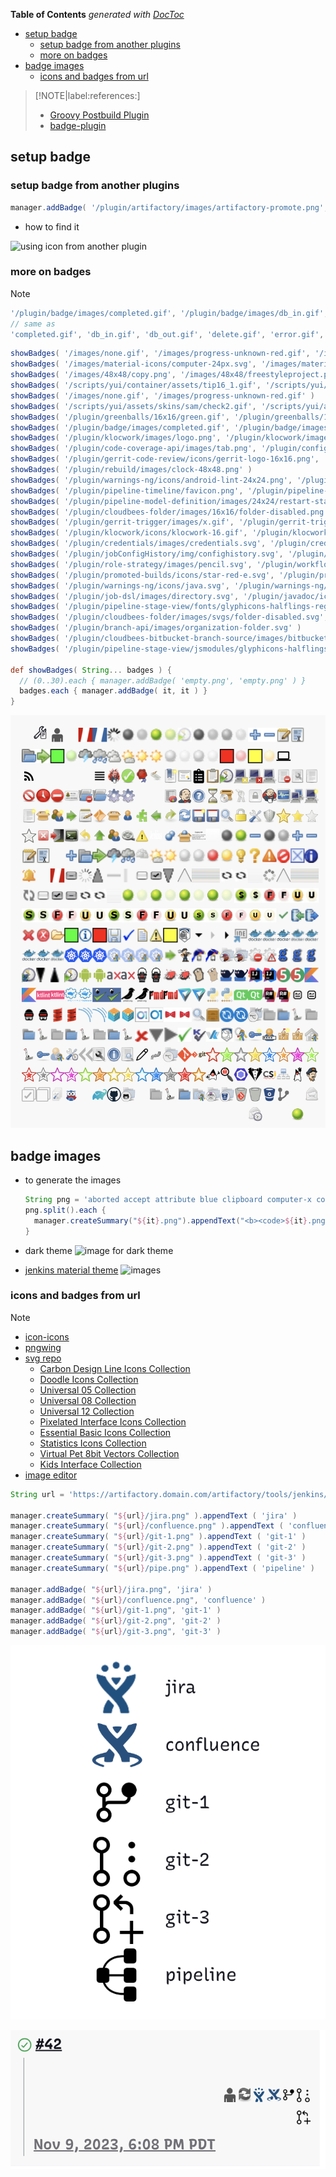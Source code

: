 <!-- START doctoc generated TOC please keep comment here to allow auto update -->
<!-- DON'T EDIT THIS SECTION, INSTEAD RE-RUN doctoc TO UPDATE -->
**Table of Contents**  *generated with [DocToc](https://github.com/thlorenz/doctoc)*

- [setup badge](#setup-badge)
  - [setup badge from another plugins](#setup-badge-from-another-plugins)
  - [more on badges](#more-on-badges)
- [badge images](#badge-images)
  - [icons and badges from url](#icons-and-badges-from-url)

<!-- END doctoc generated TOC please keep comment here to allow auto update -->

> [!NOTE|label:references:]
> - [Groovy Postbuild Plugin](https://github.com/jenkinsci/groovy-postbuild-plugin)
> - [badge-plugin](https://github.com/jenkinsci/badge-plugin/blob/master/README.md)

## setup badge
### setup badge from another plugins
```groovy
manager.addBadge( '/plugin/artifactory/images/artifactory-promote.png', 'promoted' )
```
- how to find it

![using icon from another plugin](../../screenshot/jenkins/badge.png)

### more on badges

> [!NOTE]
> ```groovy
> '/plugin/badge/images/completed.gif', '/plugin/badge/images/db_in.gif', '/plugin/badge/images/db_out.gif', '/plugin/badge/images/delete.gif', '/plugin/badge/images/error.gif', '/plugin/badge/images/folder.gif', '/plugin/badge/images/green.gif', '/plugin/badge/images/info.gif', '/plugin/badge/images/red.gif', '/plugin/badge/images/save.gif', '/plugin/badge/images/success.gif', '/plugin/badge/images/text.gif', '/plugin/badge/images/warning.gif', '/plugin/badge/images/yellow.gif'
> // same as
> 'completed.gif', 'db_in.gif', 'db_out.gif', 'delete.gif', 'error.gif', 'folder.gif', 'green.gif', 'info.gif', 'red.gif', 'save.gif', 'success.gif', 'text.gif', 'warning.gif', 'yellow.gif'
> ```

```groovy
showBadges( '/images/none.gif', '/images/progress-unknown-red.gif', '/images/progress-unknown.gif', '/images/spinner.gif', 'aborted.gif', 'aborted_anime.gif', 'blue.gif', 'blue_anime.gif', 'clock_anime.gif', 'dark-grey.gif', 'dark-grey_anime.gif', 'disabled.gif', 'disabled_anime.gif', 'document_add.gif', 'document_delete.gif', 'document_edit.gif', 'edit-select-all.gif', 'empty.gif', 'folder-open.gif', 'go-next.gif', 'green.gif', 'green_anime.gif', 'health-00to19.gif', 'health-20to39.gif', 'health-40to59.gif', 'health-60to79.gif', 'health-80plus.gif', 'health-80plus.gif', 'light-grey.gif', 'light-grey_anime.gif', 'nobuilt.gif', 'nobuilt_anime.gif', 'red.gif', 'red_anime.gif', 'yellow.gif', 'yellow_anime.gif' )
showBadges( '/images/material-icons/computer-24px.svg', '/images/material-icons/edit.svg', '/images/material-icons/feed.svg', '/images/material-icons/rss_feed-24px.svg', '/images/material-icons/svg-sprite-action-symbol.svg', '/images/material-icons/svg-sprite-content-symbol.svg', '/images/material-icons/svg-sprite-navigation-symbol.svg', '/images/material-icons/svg-sprite-social-symbol.svg', '/images/material-icons/view_headline-24px.svg', '/images/rage.svg', '/images/svgs/accept.svg', '/images/svgs/application-certificate.svg', '/images/svgs/attribute.svg', '/images/svgs/bookmark-new.svg', '/images/svgs/certificate.svg', '/images/svgs/clipboard-list-solid.svg', '/images/svgs/clipboard.svg', '/images/svgs/clock.svg', '/images/svgs/computer-user-offline.svg', '/images/svgs/computer-x.svg', '/images/svgs/computer.svg', '/images/svgs/delete-document.svg', '/images/svgs/document-properties.svg', '/images/svgs/document.svg', '/images/svgs/edit-delete.svg', '/images/svgs/emblem-urgent.svg', '/images/svgs/error.svg', '/images/svgs/fingerprint.svg', '/images/svgs/folder-delete.svg', '/images/svgs/folder.svg', '/images/svgs/gear.svg', '/images/svgs/gear2.svg', '/images/svgs/go-down.svg', '/images/svgs/go-up.svg', '/images/svgs/graph.svg', '/images/svgs/headshot.svg', '/images/svgs/help.svg', '/images/svgs/hourglass.svg', '/images/svgs/installer.svg', '/images/svgs/keys.svg', '/images/svgs/lock.svg', '/images/svgs/logo.svg', '/images/svgs/monitor.svg', '/images/svgs/network.svg', '/images/svgs/new-computer.svg', '/images/svgs/new-document.svg', '/images/svgs/new-package.svg', '/images/svgs/new-user.svg', '/images/svgs/next.svg', '/images/svgs/notepad.svg', '/images/svgs/orange-square.svg', '/images/svgs/package.svg', '/images/svgs/person.svg', '/images/svgs/plugin.svg', '/images/svgs/previous.svg', '/images/svgs/redo.svg', '/images/svgs/refresh.svg', '/images/svgs/save-new.svg', '/images/svgs/save.svg', '/images/svgs/search.svg', '/images/svgs/secure.svg', '/images/svgs/setting.svg', '/images/svgs/shield.svg', '/images/svgs/star-gold.svg', '/images/svgs/star-large-gold.svg', '/images/svgs/star-large.svg', '/images/svgs/star.svg', '/images/svgs/stop.svg', '/images/svgs/system-log-out.svg', '/images/svgs/terminal.svg', '/images/svgs/undo.svg', '/images/svgs/up.svg', '/images/svgs/user.svg', '/images/svgs/video.svg', '/images/svgs/warning.svg', '/images/title.svg' )
showBadges( '/images/48x48/copy.png', '/images/48x48/freestyleproject.png', '/images/headless.png', '/images/top-sticker-bottom-edge.png', 'aborted.png', 'blue.png', 'collapse.png', 'dark-grey.png', 'disabled.png', 'document_add.png', 'document_delete.png', 'document_edit.png', 'edit-select-all.png', 'empty.png', 'expand.png', 'folder-open.png', 'go-next.png', 'health-00to19.png', 'health-20to39.png', 'health-40to59.png', 'health-60to79.png', 'health-80plus.png', 'light-grey.png', 'nobuilt.png', 'red.png', 'yellow.png' )
showBadges( '/scripts/yui/container/assets/tip16_1.gif', '/scripts/yui/container/assets/hlp16_1.gif', '/scripts/yui/container/assets/warn16_1.gif', '/scripts/yui/container/assets/blck16_1.gif', '/scripts/yui/container/assets/close12_1.gif', '/scripts/yui/container/assets/info16_1.gif', '/scripts/yui/container/assets/alrt16_1.gif' )
showBadges( '/images/none.gif', '/images/progress-unknown-red.gif' )
showBadges( '/scripts/yui/assets/skins/sam/check2.gif', '/scripts/yui/assets/skins/sam/ajax-loader.gif', '/scripts/yui/assets/skins/sam/asc.gif', '/scripts/yui/assets/skins/sam/bg-h.gif', '/scripts/yui/assets/skins/sam/bg-v.gif', '/scripts/yui/assets/skins/sam/check0.gif', '/scripts/yui/assets/skins/sam/check1.gif', '/scripts/yui/assets/skins/sam/desc.gif', '/scripts/yui/assets/skins/sam/editor-knob.gif', '/scripts/yui/assets/skins/sam/editor-sprite-active.gif', '/scripts/yui/assets/skins/sam/editor-sprite.gif', '/scripts/yui/assets/skins/sam/loading.gif', '/scripts/yui/assets/skins/sam/treeview-loading.gif', '/scripts/yui/assets/skins/sam/treeview-sprite.gif', '/scripts/yui/assets/skins/sam/wait.gif', '/scripts/yui/editor/assets/skins/sam/editor-knob.gif', '/scripts/yui/editor/assets/skins/sam/editor-sprite-active.gif', '/scripts/yui/editor/assets/skins/sam/editor-sprite.gif', '/scripts/yui/tabview/assets/loading.gif', '/scripts/yui/treeview/assets/skins/sam/check0.gif', '/scripts/yui/treeview/assets/skins/sam/check1.gif', '/scripts/yui/treeview/assets/skins/sam/check2.gif', '/scripts/yui/treeview/assets/skins/sam/loading.gif', '/scripts/yui/treeview/assets/skins/sam/treeview-loading.gif', '/scripts/yui/treeview/assets/skins/sam/treeview-sprite.gif' )
showBadges( '/plugin/greenballs/16x16/green.gif', '/plugin/greenballs/16x16/green_anime.gif', '/plugin/greenballs/24x24/green.gif', '/plugin/greenballs/24x24/green_anime.gif', '/plugin/greenballs/32x32/green.gif', '/plugin/greenballs/32x32/green_anime.gif', '/plugin/greenballs/48x48/green.gif', '/plugin/greenballs/48x48/green_anime.gif', '/plugin/greenballs/colorblind/16x16/green.gif', '/plugin/greenballs/colorblind/16x16/green_anime.gif', '/plugin/greenballs/colorblind/16x16/red.gif', '/plugin/greenballs/colorblind/16x16/red_anime.gif', '/plugin/greenballs/colorblind/16x16/yellow.gif', '/plugin/greenballs/colorblind/16x16/yellow_anime.gif', '/plugin/greenballs/colorblind/24x24/green.gif', '/plugin/greenballs/colorblind/24x24/green_anime.gif', '/plugin/greenballs/colorblind/24x24/red.gif', '/plugin/greenballs/colorblind/24x24/red_anime.gif', '/plugin/greenballs/colorblind/24x24/yellow.gif', '/plugin/greenballs/colorblind/24x24/yellow_anime.gif', '/plugin/greenballs/colorblind/32x32/green.gif', '/plugin/greenballs/colorblind/32x32/green_anime.gif', '/plugin/greenballs/colorblind/32x32/red.gif', '/plugin/greenballs/colorblind/32x32/red_anime.gif', '/plugin/greenballs/colorblind/32x32/yellow.gif', '/plugin/greenballs/colorblind/32x32/yellow_anime.gif', '/plugin/greenballs/colorblind/48x48/green.gif', '/plugin/greenballs/colorblind/48x48/green_anime.gif', '/plugin/greenballs/colorblind/48x48/red.gif', '/plugin/greenballs/colorblind/48x48/red_anime.gif', '/plugin/greenballs/colorblind/48x48/yellow.gif', '/plugin/greenballs/colorblind/48x48/yellow_anime.gif' )
showBadges( '/plugin/badge/images/completed.gif', '/plugin/badge/images/db_in.gif', '/plugin/badge/images/db_out.gif', '/plugin/badge/images/delete.gif', '/plugin/badge/images/error.gif', '/plugin/badge/images/folder.gif', '/plugin/badge/images/green.gif', '/plugin/badge/images/info.gif', '/plugin/badge/images/red.gif', '/plugin/badge/images/save.gif', '/plugin/badge/images/success.gif', '/plugin/badge/images/text.gif', '/plugin/badge/images/warning.gif', '/plugin/badge/images/yellow.gif' )
showBadges( '/plugin/klocwork/images/logo.png', '/plugin/klocwork/images/menu_down_arrow.png', '/plugin/klocwork/images/menu_right_arrow.png', '/plugin/klocwork/images/menu_right_arrow_hover.png', '/plugin/klocwork/images/openInIde.png', '/plugin/docker-commons/images/32x32/docker.png', '/plugin/docker-commons/images/24x24/docker.png', '/plugin/docker-commons/images/48x48/docker.png', '/plugin/docker-commons/images/16x16/docker.png', '/plugin/docker-commons/images/24x24/docker.png', '/plugin/docker-commons/images/32x32/docker.png', '/plugin/docker-commons/images/48x48/docker.png', '/plugin/docker-commons/images/16x16/docker.png', '/plugin/kubernetes/images/32x32/kubernetes.png', '/plugin/kubernetes/images/48x48/kubernetes.png', '/plugin/kubernetes/images/24x24/kubernetes.png', '/plugin/kubernetes-credentials-provider/images/48x48/kubernetes-store.png', '/plugin/kubernetes-credentials-provider/images/24x24/kubernetes-store.png', '/plugin/kubernetes-credentials-provider/images/16x16/kubernetes-store.png', '/plugin/kubernetes-credentials-provider/images/32x32/kubernetes-store.png' )
showBadges( '/plugin/code-coverage-api/images/tab.png', '/plugin/configuration-as-code/img/logo.png' )
showBadges( '/plugin/gerrit-code-review/icons/gerrit-logo-16x16.png', '/plugin/gerrit-code-review/icons/gerrit-logo-24x24.png', '/plugin/gerrit-code-review/icons/gerrit-logo-32x32.png', '/plugin/gerrit-code-review/icons/gerrit-logo-48x48.png', '/plugin/gerrit-trigger/images/24x24/gear-error.png', '/plugin/gerrit-trigger/images/24x24/gear-warning.png', '/plugin/gerrit-trigger/images/icon.png', '/plugin/gerrit-trigger/images/icon16.png', '/plugin/gerrit-trigger/images/icon24.png', '/plugin/gerrit-trigger/images/icon_retrigger24.png', '/plugin/gerrit-trigger/js/yui/datatable/assets/skins/sam/dt-arrow-dn.png', '/plugin/gerrit-trigger/js/yui/datatable/assets/skins/sam/dt-arrow-up.png' )
showBadges( '/plugin/rebuild/images/clock-48x48.png' )
showBadges( '/plugin/warnings-ng/icons/android-lint-24x24.png', '/plugin/warnings-ng/icons/android-lint-48x48.png', '/plugin/warnings-ng/icons/axivion-24x24.png', '/plugin/warnings-ng/icons/axivion-48x48.png', '/plugin/warnings-ng/icons/brakeman-24x24.png', '/plugin/warnings-ng/icons/brakeman-48x48.png', '/plugin/warnings-ng/icons/findbugs-24x24.png', '/plugin/warnings-ng/icons/findbugs-48x48.png', '/plugin/warnings-ng/icons/golint-24x24.png', '/plugin/warnings-ng/icons/golint-48x48.png', '/plugin/warnings-ng/icons/hadolint-24x24.png', '/plugin/warnings-ng/icons/hadolint-48x48.png', '/plugin/warnings-ng/icons/idea-24x24.png', '/plugin/warnings-ng/icons/idea-48x48.png', '/plugin/warnings-ng/icons/junit-24x24.png', '/plugin/warnings-ng/icons/junit-48x48.png', '/plugin/warnings-ng/icons/kotlin-24x24.png', '/plugin/warnings-ng/icons/kotlin-48x48.png', '/plugin/warnings-ng/icons/ktlint-24x24.png', '/plugin/warnings-ng/icons/ktlint-48x48.png', '/plugin/warnings-ng/icons/ot-docker-linter-24x24.png', '/plugin/warnings-ng/icons/ot-docker-linter-48x48.png', '/plugin/warnings-ng/icons/phpstan-24x24.png', '/plugin/warnings-ng/icons/phpstan-48x48.png', '/plugin/warnings-ng/icons/pit-24x24.png', '/plugin/warnings-ng/icons/pit-48x48.png', '/plugin/warnings-ng/icons/pmd-24x24.png', '/plugin/warnings-ng/icons/pmd-48x48.png', '/plugin/warnings-ng/icons/pvs-24x24.png', '/plugin/warnings-ng/icons/pvs-48x48.png', '/plugin/warnings-ng/icons/pylint-24x24.png', '/plugin/warnings-ng/icons/pylint-48x48.png', '/plugin/warnings-ng/icons/qt-24x24.png', '/plugin/warnings-ng/icons/qt-48x48.png', '/plugin/warnings-ng/icons/resharper-24x24.png', '/plugin/warnings-ng/icons/resharper-48x48.png', '/plugin/warnings-ng/icons/robot-framework-24x24.png', '/plugin/warnings-ng/icons/robot-framework-48x48.png', '/plugin/warnings-ng/icons/rubocop-24x24.png', '/plugin/warnings-ng/icons/rubocop-48x48.png', '/plugin/warnings-ng/icons/scala-24x24.png', '/plugin/warnings-ng/icons/scala-48x48.png', '/plugin/warnings-ng/icons/sonar-24x24.png', '/plugin/warnings-ng/icons/sonar-48x48.png', '/plugin/warnings-ng/icons/trivy-24x24.png', '/plugin/warnings-ng/icons/trivy-48x48.png', '/plugin/warnings-ng/icons/veracode-24x24.png', '/plugin/warnings-ng/icons/veracode-48x48.png' )
showBadges( '/plugin/pipeline-timeline/favicon.png', '/plugin/pipeline-timeline/jenkins_assets/logo_sidepanel.png', '/plugin/scm-api/test-avatar.png', '/plugin/shelve-project-plugin/icons/shelve-project-icon.png' )
showBadges( '/plugin/pipeline-model-definition/images/24x24/restart-stage.png', '/plugin/pipeline-model-definition/images/48x48/restart-stage.png', '/plugin/pipeline-multibranch-defaults/images/48x48/pipelinemultibranchdefaultsproject.png' )
showBadges( '/plugin/cloudbees-folder/images/16x16/folder-disabled.png', '/plugin/cloudbees-folder/images/16x16/folder.png', '/plugin/cloudbees-folder/images/16x16/move.png', '/plugin/cloudbees-folder/images/24x24/folder-disabled.png', '/plugin/cloudbees-folder/images/24x24/folder.png', '/plugin/cloudbees-folder/images/24x24/move.png', '/plugin/cloudbees-folder/images/32x32/folder-disabled.png', '/plugin/cloudbees-folder/images/32x32/folder.png', '/plugin/cloudbees-folder/images/32x32/move.png', '/plugin/cloudbees-folder/images/48x48/folder-disabled.png', '/plugin/cloudbees-folder/images/48x48/folder.png', '/plugin/cloudbees-folder/images/48x48/move.png' )
showBadges( '/plugin/gerrit-trigger/images/x.gif', '/plugin/gerrit-trigger/images/expanded.gif', '/plugin/gerrit-trigger/images/collapsed.gif', '/plugin/gerrit-trigger/images/v.gif' )
showBadges( '/plugin/klocwork/icons/klocwork-16.gif', '/plugin/klocwork/icons/klocwork-24.gif', '/plugin/klocwork/icons/klocwork-48.gif' )
showBadges( '/plugin/credentials/images/credentials.svg', '/plugin/credentials/images/new-credential.svg', '/plugin/credentials/images/userpass.svg', '/plugin/credentials/images/new-domain.svg', '/plugin/credentials/images/domain.svg', '/plugin/credentials/images/system-store.svg', '/plugin/credentials/images/move.svg', '/plugin/credentials/images/credential.svg', '/plugin/credentials/images/user-store.svg' )
showBadges( '/plugin/jobConfigHistory/img/confighistory.svg', '/plugin/jobConfigHistory/img/restore.svg', '/plugin/jobConfigHistory/img/buildbadge.svg', '/plugin/jobConfigHistory/img/info.svg', '/plugin/jobConfigHistory/img/filter.svg' )
showBadges( '/plugin/role-strategy/images/pencil.svg', '/plugin/workflow-job/images/pipelinejob.svg', '/plugin/workflow-multibranch/images/pipelinemultibranchproject.svg', '/plugin/git/icons/git-icon.svg', '/plugin/git/icons/git-logo.svg' )
showBadges( '/plugin/promoted-builds/icons/star-red-e.svg', '/plugin/promoted-builds/icons/star-green.svg', '/plugin/promoted-builds/icons/star-silver-e.svg', '/plugin/promoted-builds/icons/star-gold.svg', '/plugin/promoted-builds/icons/star-blue-w.svg', '/plugin/promoted-builds/icons/star-orange-w.svg', '/plugin/promoted-builds/icons/star-purple.svg', '/plugin/promoted-builds/icons/star-green-w.svg', '/plugin/promoted-builds/icons/star-red-w.svg', '/plugin/promoted-builds/icons/star-silver-w.svg', '/plugin/promoted-builds/icons/star-purple-e.svg', '/plugin/promoted-builds/icons/star-purple-w.svg', '/plugin/promoted-builds/icons/star-green-e.svg', '/plugin/promoted-builds/icons/star-orange.svg', '/plugin/promoted-builds/icons/star-gold-e.svg', '/plugin/promoted-builds/icons/star-gold-w.svg', '/plugin/promoted-builds/icons/star-blue-e.svg', '/plugin/promoted-builds/icons/star-blue.svg', '/plugin/promoted-builds/icons/star-silver.svg', '/plugin/promoted-builds/icons/star-red.svg', '/plugin/promoted-builds/icons/star-orange-e.svg' )
showBadges( '/plugin/warnings-ng/icons/java.svg', '/plugin/warnings-ng/icons/spotbugs.svg', '/plugin/warnings-ng/icons/eslint.svg', '/plugin/warnings-ng/icons/stylelint.svg', '/plugin/warnings-ng/icons/checkstyle.svg' )
showBadges( '/plugin/job-dsl/images/directory.svg', '/plugin/javadoc/icons/javadoc.svg', '/plugin/configuration-as-code/img/logo-head.svg', '/plugin/matrix-auth/images/select-all.svg', '/plugin/matrix-auth/images/unselect-all.svg', '/plugin/matrix-project/images/matrixproject.svg', '/plugin/maven-plugin/images/mavenmoduleset.svg' )
showBadges( '/plugin/pipeline-stage-view/fonts/glyphicons-halflings-regular.svg', '/plugin/gradle/images/svgs/gradle-build-scan.svg', '/plugin/github-branch-source/images/svgs/github-logo.svg', '/plugin/github-branch-source/images/svgs/github-scmnavigator.svg', '/plugin/github-branch-source/images/svgs/sprite-github.svg' )
showBadges( '/plugin/cloudbees-folder/images/svgs/folder-disabled.svg', '/plugin/cloudbees-folder/images/svgs/move.svg', '/plugin/cloudbees-folder/images/svgs/folder.svg', '/plugin/cloudbees-folder/images/svgs/folder-store.svg' )
showBadges( '/plugin/branch-api/images/organization-folder.svg' )
showBadges( '/plugin/cloudbees-bitbucket-branch-source/images/bitbucket-scmnavigator.svg', '/plugin/cloudbees-bitbucket-branch-source/images/bitbucket-repository-git.svg', '/plugin/cloudbees-bitbucket-branch-source/images/bitbucket-repository.svg', '/plugin/cloudbees-bitbucket-branch-source/images/bitbucket-logo.svg', '/plugin/cloudbees-bitbucket-branch-source/images/bitbucket-branch.svg' )
showBadges( '/plugin/pipeline-stage-view/jsmodules/glyphicons-halflings-regular.e72c5eba.svg','/plugin/email-ext/images/template-debugger.svg', '/plugin/email-ext/images/add-watch.svg', '/plugin/extended-choice-parameter/fonts/glyphicons-halflings-regular.svg', '/plugin/extended-choice-parameter/fonts/foundation-icons.svg', '/plugin/greenballs/green.svg', '/plugin/job-dsl/api-viewer/glyphicons-halflings-regular.060b2710bdbbe3dfe48b.svg' )

def showBadges( String... badges ) {
  // (0..30).each { manager.addBadge( 'empty.png', 'empty.png' ) }
  badges.each { manager.addBadge( it, it ) }
}
```

![addBadges](../../screenshot/jenkins/postgroovy.addBadges.png)

## badge images
- to generate the images
  ```groovy
  String png = 'aborted accept attribute blue clipboard computer-x computer copy dark-grey disabled document empty error fingerprint folder-delete folder freestyleproject gear2 graph grey health-00to19 health-20to39 health-40to59 health-60to79 health-80plus help installer light-grey lock monitor network nobuilt notepad orange-square package plugin red redo refresh search secure setting star-gold star system-log-out terminal user warning yellow'
  png.split().each {
    manager.createSummary("${it}.png").appendText("<b><code>${it}.png</code></pre>")
  }
  ```

- dark theme
![image for dark theme](../../screenshot/jenkins/postgroovy-darktheme-images.png)

- [jenkins material theme](http://afonsof.com/jenkins-material-theme/)
![images](../../screenshot/jenkins/postgroovy-default-images.png)


### icons and badges from url

> [!NOTE]
> - [icon-icons](https://icon-icons.com/)
> - [pngwing](https://www.pngwing.com/)
> - [svg repo](https://www.svgrepo.com/)
>   - [Carbon Design Line Icons Collection](https://www.svgrepo.com/collection/carbon-design-line-icons)
>   - [Doodle Icons Collection](https://www.svgrepo.com/collection/doodle-icons)
>   - [Universal 05 Collection](https://www.svgrepo.com/collection/universal-05)
>   - [Universal 08 Collection](https://www.svgrepo.com/collection/universal-08)
>   - [Universal 12 Collection](https://www.svgrepo.com/collection/universal-12)
>   - [Pixelated Interface Icons Collection](https://www.svgrepo.com/collection/pixelated-interface-icons/)
>   - [Essential Basic Icons Collection](https://www.svgrepo.com/collection/essential-basic-icons)
>   - [Statistics Icons Collection](https://www.svgrepo.com/collection/statistics-icons)
>   - [Virtual Pet 8bit Vectors Collection](https://www.svgrepo.com/collection/virtual-pet-8bit-vectors/)
>   - [Kids Interface Collection](https://www.svgrepo.com/collection/kids-interface)
> - [image editor](https://www.iloveimg.com/)

```groovy
String url = 'https://artifactory.domain.com/artifactory/tools/jenkins/icon/'

manager.createSummary( "${url}/jira.png" ).appendText ( 'jira' )
manager.createSummary( "${url}/confluence.png" ).appendText ( 'confluence' )
manager.createSummary( "${url}/git-1.png" ).appendText ( 'git-1' )
manager.createSummary( "${url}/git-2.png" ).appendText ( 'git-2' )
manager.createSummary( "${url}/git-3.png" ).appendText ( 'git-3' )
manager.createSummary( "${url}/pipe.png" ).appendText ( 'pipeline' )

manager.addBadge( "${url}/jira.png", 'jira' )
manager.addBadge( "${url}/confluence.png", 'confluence' )
manager.addBadge( "${url}/git-1.png", 'git-1' )
manager.addBadge( "${url}/git-2.png", 'git-2' )
manager.addBadge( "${url}/git-3.png", 'git-3' )
```

![additional icons](../../screenshot/jenkins/postgroovy-additional-icon-png-1.png)

![additional icons](../../screenshot/jenkins/postgroovy-additional-icon-png-2.png)
